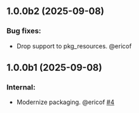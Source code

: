 ## 1.0.0b2 (2025-09-08)


### Bug fixes:

- Drop support to pkg_resources. @ericof 

## 1.0.0b1 (2025-09-08)


### Internal:

- Modernize packaging. @ericof [#4](https://github.com/collective/collective.contact_behaviors/issues/4)
